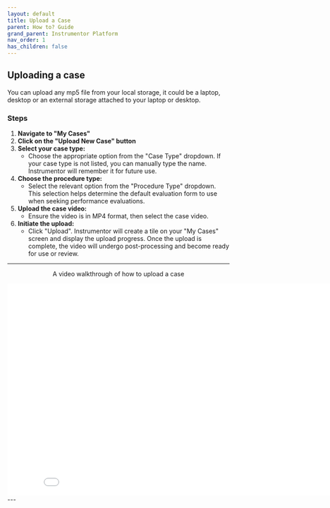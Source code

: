 ```yaml
---
layout: default
title: Upload a Case
parent: How to? Guide
grand_parent: Instrumentor Platform
nav_order: 1
has_children: false
---
```


## Uploading a case

You can upload any mp5 file from your local storage, it could be a laptop, desktop or an external storage attached to your laptop or desktop.

### Steps

1. **Navigate to "My Cases"**
2. **Click on the "Upload New Case" button**
3. **Select your case type:**
   - Choose the appropriate option from the "Case Type" dropdown. If your case type is not listed, you can manually type the name. Instrumentor will remember it for future use.
4. **Choose the procedure type:**
   - Select the relevant option from the "Procedure Type" dropdown. This selection helps determine the default evaluation form to use when seeking performance evaluations.
5. **Upload the case video:**
   - Ensure the video is in MP4 format, then select the case video.
6. **Initiate the upload:**
   - Click "Upload". Instrumentor will create a tile on your "My Cases" screen and display the upload progress. Once the upload is complete, the video will undergo post-processing and become ready for use or review.

---

<p align="center">A video walkthrough of how to upload a case</p>
<iframe width="854" height="480" src="/assets/media/instrumentor/upload-case.mp4" frameborder="0" allowfullscreen></iframe>
---
